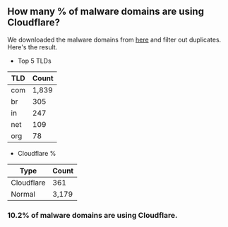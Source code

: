 ## How many % of malware domains are using Cloudflare?


We downloaded the malware domains from [here](https://urlhaus.abuse.ch) and filter out duplicates.
Here's the result.


[//]: # (start replacement)


- Top 5 TLDs

| TLD | Count |
| --- | --- |
| com | 1,839 |
| br | 305 |
| in | 247 |
| net | 109 |
| org | 78 |


- Cloudflare %

| Type | Count |
| --- | --- |
| Cloudflare | 361 |
| Normal | 3,179 |


### 10.2% of malware domains are using Cloudflare.